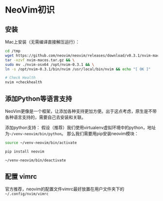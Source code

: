 # NeoVim初识


## 安装

Mac上安装（无需编译直接解压运行）：
```sh
cd /tmp
wget https://github.com/neovim/neovim/releases/download/v0.3.1/nvim-macos.tar.gz && \
tar -xzvf nvim-macos.tar.gz && \
sudo mv ./nvim-osx64 /opt/nvim-0.3.1 && \
ln -s /opt/nvim-0.3.1/bin/nvim /usr/local/bin/nvim && echo "[ OK ]"

# Check Health
nvim +checkhealth
```

## 添加Python等语言支持

NeoVim更像是一个框架，让添加各种支持更加方便。出于这点考虑，原生是不带各种语言支持的，需要自己去安装和关联。

添加python支持：
假设（推荐）我们使用virtualenv虚拟环境中的python，地址为`~/venv-neovim/bin/python`。
那么我们需要用pip安装neovim模块：
```sh
source ~/venv-neovim/bin/activate

pip install neovim

~/venv-neovim/bin/deactivate
```

## 配置 vimrc

官方推荐，neovim的配置文件vimrc最好放置在用户文件夹下的`~/.config/nvim/vimrc`
